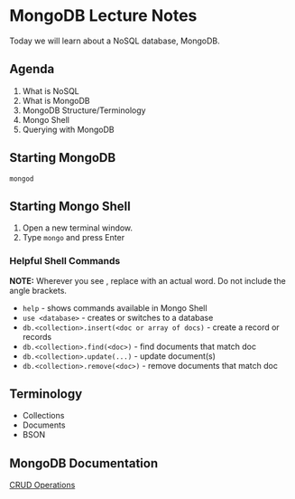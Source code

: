 # MongoDB Lecture Notes

Today we will learn about a NoSQL database, MongoDB.

## Agenda

1. What is NoSQL
2. What is MongoDB
3. MongoDB Structure/Terminology
4. Mongo Shell
5. Querying with MongoDB

## Starting MongoDB

`mongod`

## Starting Mongo Shell

1. Open a new terminal window.
2. Type `mongo` and press Enter

### Helpful Shell Commands

**NOTE:** Wherever you see <thing>, replace <thing> with an actual word. Do not include the angle brackets.

* `help` - shows commands available in Mongo Shell
* `use <database>` - creates or switches to a database
* `db.<collection>.insert(<doc or array of docs)` - create a record or records
* `db.<collection>.find(<doc>)` - find documents that match doc
* `db.<collection>.update(...)` - update document(s)
* `db.<collection>.remove(<doc>)` - remove documents that match doc

## Terminology

* Collections
* Documents
* BSON

## MongoDB Documentation

[CRUD Operations]('https://docs.mongodb.com/manual/crud/')
